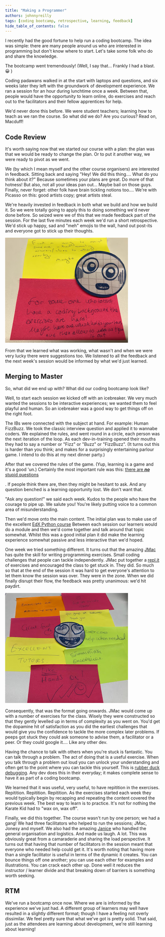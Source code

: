 ```yaml
---
title: "Making a Programmer"
authors: johnnyreilly
tags: [coding bootcamp, retrospective, learning, feedback]
hide_table_of_contents: false
---
```

I recently had the good fortune to help run a coding bootcamp. The idea was simple: there are many people around us who are interested in programming but don't know where to start. Let's take some folk who do and share the knowledge.

 The bootcamp went tremendously! (Well, I say that... Frankly I had a blast. 😀 )

Coding padawans walked in at the start with laptops and questions, and six weeks later they left with the groundwork of development experience. We ran a session for an hour during lunchtime once a week. Between that, people would have the opportunity to learn online, do exercises and reach out to the facilitators and their fellow apprentices for help.

We'd never done this before. We were student teachers; learning how to teach as we ran the course. So what did we do? Are you curious? Read on, Macduff!

## Code Review

It's worth saying now that we started our course with a plan: the plan was that we would be ready to change the plan. Or to put it another way, we were ready to pivot as we went.

We (by which I mean myself and the other course organisers) are interested in feedback. Sitting back and saying "Hey! We did this thing.... What do you think about it?" Because sometimes your plans are great. Do more of that hotness! But also, not all your ideas pan out... Maybe bail on those guys. Finally, never forget: other folk have brain tickling notions too.... We're with Picasso on this: good artists copy; great artists steal.

We're heavily invested in feedback in both what we build and how we build it. So we were totally going to apply this to doing something we'd never done before. So seized were we of this that we made feedback part of the session. For the last five minutes each week we'd run a short retrospective. We'd stick up happy, sad and "meh" emojis to the wall, hand out post-its and everyone got to stick up their thoughts.

![](../static/blog/2018-10-27-making-a-programmer/not-so-sure-about-this-feedback.jpg)

From that we learned what was working, what wasn't and when we were very lucky there were suggestions too. We listened to all the feedback and the next week's session would be informed by what we'd just learned.

## Merging to Master

So, what did we end up with? What did our coding bootcamp look like?

Well, to start each session we kicked off with an icebreaker. We very much wanted the sessions to be interactive experiences; we wanted them to feel playful and human. So an icebreaker was a good way to get things off on the right foot.

The IBs were connected with the subject at hand. For example: Human FizzBuzz. We took the classic interview question and applied it to wannabe coders. We explained the rules, and went round in a circle, each person was the next iteration of the loop. As each dev-in-training opened their mouths they had to say a number or "Fizz" or "Buzz" or "FizzBuzz". (It turns out this is harder than you think; and makes for a surprisingly entertaining parlour game. I intend to do this at my next dinner party.)

After that we covered the rules of the game. (Yup, learning is a game and it's a good 'un.) Certainly the most important rule was this: <u>there are <strong>*no*</strong> stupid questions</u>

. If people think there are, then they might be hesitant to ask. And any question benched is a learning opportunity lost. We don't want that.

"Ask any question!" we said each week. Kudos to the people who have the courage to pipe up. We salute you! You're likely putting voice to a common area of misunderstanding.

Then we'd move onto the main content. The initial plan was to make use of the excellent [EdX Python course](https://www.edx.org/learn/python) Between each session our learners would do a module and then we'd come together and talk around that topic somewhat. Whilst this was a good initial plan it did make the learning experience somewhat passive and less interactive than we'd hoped.

One week we tried something different. It turns out that the amazing [JMac](https://twitter.com/foldr) has quite the skill for writing programming exercises. Small coding challenges that people can tackle independently. JMac put together a [repl.it](https://repl.it/) of exercises and encouraged the class to get stuck in. They did. So much so that at the end of the session it was hard to get everyone's attention to let them know the session was over. They were in the zone. When we did finally disrupt their flow, the feedback was pretty unanimous: we'd hit paydirt.

![](../static/blog/2018-10-27-making-a-programmer/we-dug-this-feedback.jpg)

Consequently, that was the format going onwards. JMac would come up with a number of exercises for the class. Wisely they were constructed so that they gently levelled up in terms of complexity as you went on. You'd get the dopamine hit of satisfaction as you did the earliest challenges that would give you the confidence to tackle the more complex later problems. If peeps got stuck they could ask someone to advise them, a facilitator or a peer. Or they could google it.... Like any other dev.

Having the chance to talk with others when you're stuck is fantastic. You can talk through a problem. The act of doing that is a useful exercise. When you talk through a problem out loud you can unlock your understanding and often get to the point where you can tackle this yourself. This is [rubber duck debugging](https://en.wikipedia.org/wiki/Rubber_duck_debugging). Any dev does this in their everyday; it makes complete sense to have it as part of a coding bootcamp.

We learned that it was useful, very useful, to have repitition in the exercises. Repitition. Repitition. Repitition. As the exercises started each week they would typically begin by recapping and repeating the content covered the previous week. The best way to learn is to practice. It's not for nothing the Karate Kid had to "wax on, wax off".

Finally, we did this together. The course wasn't run by one person; we had a gang! We had three facilitators who helped to run the sessions; JMac, Jonesy and myself. We also had the amazing [Janice](https://twitter.com/janicewarden) who handled the general organisation and logistics. And made us laugh. A lot. This was obviously great from a camaraderie and sharing the load perspective. It turns out that having that number of facilitators in the session meant that everyone who needed help could get it. It's worth noting that having more than a single facilitator is useful in terms of the dynamic it creates. You can bounce things off one another; you can use each other for examples and illustrations. You can crack each other up. Done well it reduces the instructor / learner divide and that breaking down of barriers is something worth seeking.

## RTM

We've run a bootcamp once now. Where we are is informed by the experience we've just had. A different group of learners may well have resulted in a slightly different format; though I have a feeling not overly dissimilar. We feel pretty sure that what we've got is pretty solid. That said, just as the attendees are learning about development, we're still learning about learning!


